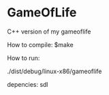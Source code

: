 GameOfLife
==========

C++ version of my gameoflife


How to compile:
$make

How to run:

./dist/debug/linux-x86/gameoflife


depencies:
sdl
